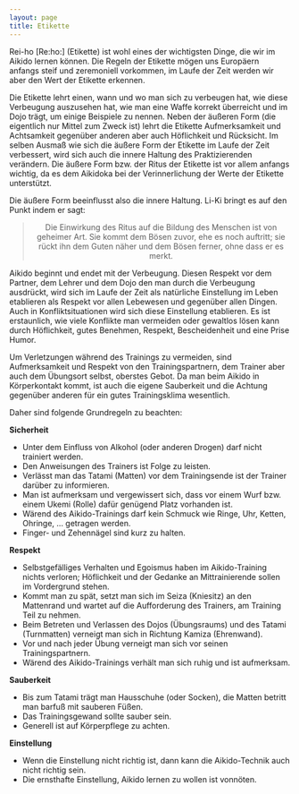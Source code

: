```yaml
---
layout: page
title: Etikette
---
```


<div class="container block" markdown="1">


Rei-ho \[Re:ho:\] (Etikette) ist wohl eines der wichtigsten Dinge, die wir im Aikido lernen können. Die Regeln der Etikette mögen uns Europäern anfangs steif und zeremoniell vorkommen, im Laufe der Zeit werden wir aber den Wert der Etikette erkennen.

Die Etikette lehrt einen, wann und wo man sich zu verbeugen hat, wie diese Verbeugung auszusehen hat, wie man eine Waffe korrekt überreicht und im Dojo trägt, um einige Beispiele zu nennen. Neben der äußeren Form (die eigentlich nur Mittel zum Zweck ist) lehrt die Etikette Aufmerksamkeit und Achtsamkeit gegenüber anderen aber auch Höflichkeit und Rücksicht. Im selben Ausmaß wie sich die äußere Form der Etikette im Laufe der Zeit verbessert, wird sich auch die innere Haltung des Praktizierenden verändern. Die äußere Form bzw. der Ritus der Etikette ist vor allem anfangs wichtig, da es dem Aikidoka bei der Verinnerlichung der Werte der Etikette unterstützt.

Die äußere Form beeinflusst also die innere Haltung. Li-Ki bringt es auf den Punkt indem er sagt:

<blockquote><p style="text-align: center;">Die Einwirkung des Ritus auf die Bildung des Menschen ist von geheimer Art. Sie kommt dem Bösen zuvor, ehe es noch auftritt; sie rückt ihn dem Guten näher und dem Bösen ferner, ohne dass er es merkt.</p></blockquote>

Aikido beginnt und endet mit der Verbeugung. Diesen Respekt vor dem Partner, dem Lehrer und dem Dojo den man durch die Verbeugung ausdrückt, wird sich im Laufe der Zeit als natürliche Einstellung im Leben etablieren als Respekt vor allen Lebewesen und gegenüber allen Dingen. Auch in Konfliktsituationen wird sich diese Einstellung etablieren. Es ist erstaunlich, wie viele Konflikte man vermeiden oder gewaltlos lösen kann durch Höflichkeit, gutes Benehmen, Respekt, Bescheidenheit und eine Prise Humor.

Um Verletzungen während des Trainings zu vermeiden, sind Aufmerksamkeit und Respekt von den Trainingspartnern, dem Trainer aber auch dem Übungsort selbst, oberstes Gebot. Da man beim Aikido in Körperkontakt kommt, ist auch die eigene Sauberkeit und die Achtung gegenüber anderen für ein gutes Trainingsklima wesentlich.

Daher sind folgende Grundregeln zu beachten:
  
**Sicherheit**

* Unter dem Einfluss von Alkohol (oder anderen Drogen) darf nicht trainiert werden.
* Den Anweisungen des Trainers ist Folge zu leisten.
* Verlässt man das Tatami (Matten) vor dem Trainingsende ist der Trainer darüber zu informieren.
* Man ist aufmerksam und vergewissert sich, dass vor einem Wurf bzw. einem Ukemi (Rolle) dafür genügend Platz vorhanden ist.
* Wärend des Aikido-Trainings darf kein Schmuck wie Ringe, Uhr, Ketten, Ohringe, … getragen werden.
* Finger- und Zehennägel sind kurz zu halten.

**Respekt**

* Selbstgefälliges Verhalten und Egoismus haben im Aikido-Training nichts verloren; Höflichkeit und der Gedanke an Mittrainierende sollen im Vordergrund stehen.
* Kommt man zu spät, setzt man sich im Seiza (Kniesitz) an den Mattenrand und wartet auf die Aufforderung des Trainers, am Training Teil zu nehmen.
* Beim Betreten und Verlassen des Dojos (Übungsraums) und des Tatami (Turnmatten) verneigt man sich in Richtung Kamiza (Ehrenwand).
* Vor und nach jeder Übung verneigt man sich vor seinen Trainingspartnern.
* Wärend des Aikido-Trainings verhält man sich ruhig und ist aufmerksam.

**Sauberkeit**

* Bis zum Tatami trägt man Hausschuhe (oder Socken), die Matten betritt man barfuß mit sauberen Füßen.
* Das Trainingsgewand sollte sauber sein.
* Generell ist auf Körperpflege zu achten.

**Einstellung**

* Wenn die Einstellung nicht richtig ist, dann kann die Aikido-Technik auch nicht richtig sein.
* Die ernsthafte Einstellung, Aikido lernen zu wollen ist vonnöten.

</div>
